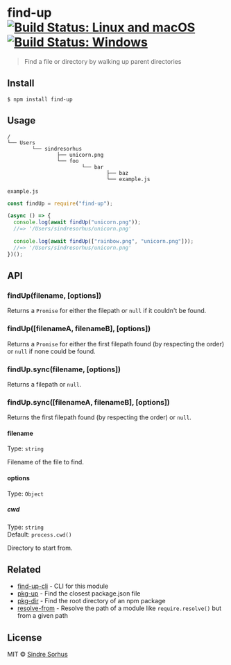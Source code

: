 # find-up [![Build Status: Linux and macOS](https://travis-ci.org/sindresorhus/find-up.svg?branch=master)](https://travis-ci.org/sindresorhus/find-up) [![Build Status: Windows](https://ci.appveyor.com/api/projects/status/l0cyjmvh5lq72vq2/branch/master?svg=true)](https://ci.appveyor.com/project/sindresorhus/find-up/branch/master)

> Find a file or directory by walking up parent directories

## Install

```
$ npm install find-up
```

## Usage

```
/
└── Users
		└── sindresorhus
				├── unicorn.png
				└── foo
						└── bar
								├── baz
								└── example.js
```

`example.js`

```js
const findUp = require("find-up");

(async () => {
  console.log(await findUp("unicorn.png"));
  //=> '/Users/sindresorhus/unicorn.png'

  console.log(await findUp(["rainbow.png", "unicorn.png"]));
  //=> '/Users/sindresorhus/unicorn.png'
})();
```

## API

### findUp(filename, [options])

Returns a `Promise` for either the filepath or `null` if it couldn't be found.

### findUp([filenameA, filenameB], [options])

Returns a `Promise` for either the first filepath found (by respecting the
order) or `null` if none could be found.

### findUp.sync(filename, [options])

Returns a filepath or `null`.

### findUp.sync([filenameA, filenameB], [options])

Returns the first filepath found (by respecting the order) or `null`.

#### filename

Type: `string`

Filename of the file to find.

#### options

Type: `Object`

##### cwd

Type: `string`<br> Default: `process.cwd()`

Directory to start from.

## Related

- [find-up-cli](https://github.com/sindresorhus/find-up-cli) - CLI for this
  module
- [pkg-up](https://github.com/sindresorhus/pkg-up) - Find the closest
  package.json file
- [pkg-dir](https://github.com/sindresorhus/pkg-dir) - Find the root directory
  of an npm package
- [resolve-from](https://github.com/sindresorhus/resolve-from) - Resolve the
  path of a module like `require.resolve()` but from a given path

## License

MIT © [Sindre Sorhus](https://sindresorhus.com)
